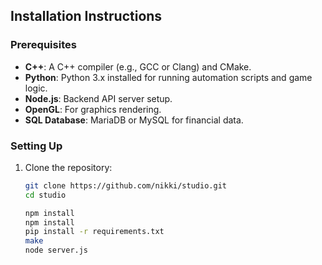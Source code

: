
## Installation Instructions
### Prerequisites
- **C++**: A C++ compiler (e.g., GCC or Clang) and CMake.
- **Python**: Python 3.x installed for running automation scripts and game logic.
- **Node.js**: Backend API server setup.
- **OpenGL**: For graphics rendering.
- **SQL Database**: MariaDB or MySQL for financial data.

### Setting Up
1. Clone the repository:
   ```bash
   git clone https://github.com/nikki/studio.git
   cd studio
   
   npm install
   npm install
   pip install -r requirements.txt
   make
   node server.js

